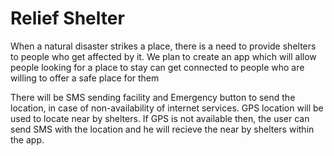 # Relief Shelter

When a natural disaster strikes a place, there is a need to provide shelters to people who get affected by it. We plan to create an app which will allow people looking for a place to stay can get connected to people who are willing to offer a safe place for them

There will be SMS sending facility and Emergency button to send the location, in case of non-availability of internet services.
GPS location will be used to locate near by shelters. If GPS is not available then, the user can send SMS with the location and he will recieve the near by shelters within the app.

